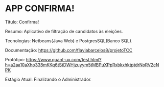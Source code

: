 # APP CONFIRMA!
Titulo: Confirma!

Resumo: Aplicativo de filtração de candidatos às eleições.

Tecnologias: Netbeans(Java Web) e PostgresSQL(Banco SQL).

Documentação: https://github.com/flaviabarcelos8/projetoTCC

Protótipo: https://www.quant-ux.com/test.html?h=a2aa10aXho338mKKq6tStDWHjzuyym5tMBPuXPpRxbkxhktptdrNoRV2cNPK

Estágio Atual: Finalizando o Administrador.

